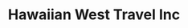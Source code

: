 ---
title: "Hawaiian West Travel Inc"
url: /albuquerque/hawaiian-west-travel-inc/
shop: Reisebüro
---